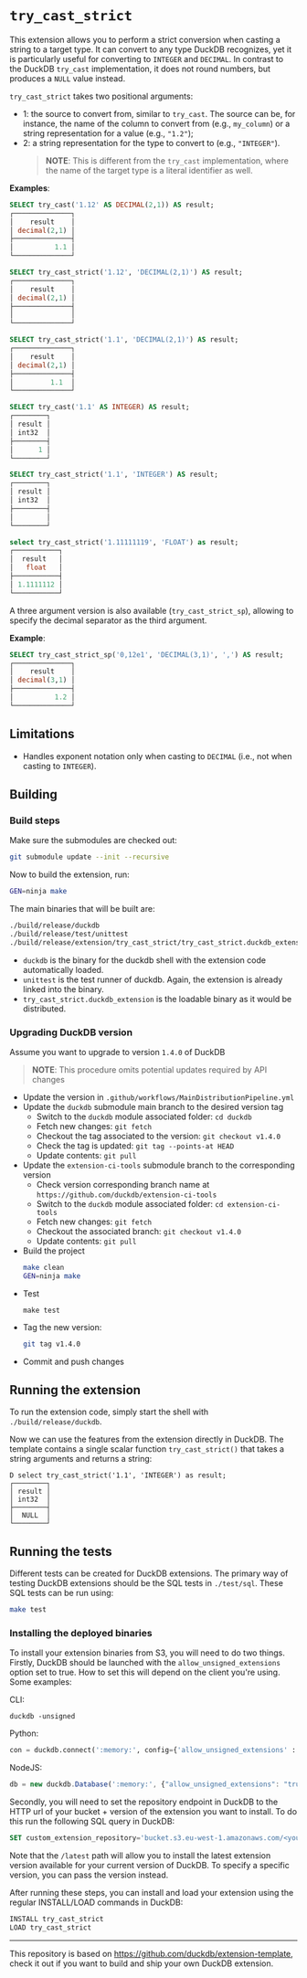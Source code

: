 # `try_cast_strict`

This extension allows you to perform a strict conversion when casting a string 
to a target type. It can convert to any type DuckDB recognizes, yet it is particularly
useful for converting to `INTEGER` and `DECIMAL`. In contrast to the DuckDB `try_cast`
implementation, it does not round numbers, but produces a `NULL` value instead.

`try_cast_strict` takes two positional arguments:
 - 1: the source to convert from, similar to `try_cast`. The source can be,
for instance, the name of the column to convert from (e.g., `my_column`) or a string
representation for a value (e.g., `"1.2"`); 
 - 2: a string representation for the type to convert to (e.g., `"INTEGER"`).
    > **NOTE**: This is different from the `try_cast` implementation, where the name of the 
    target type is a literal identifier as well.

**Examples**:

```sql
SELECT try_cast('1.12' AS DECIMAL(2,1)) AS result;
┌──────────────┐
│    result    │
│ decimal(2,1) │
├──────────────┤
│          1.1 │
└──────────────┘

SELECT try_cast_strict('1.12', 'DECIMAL(2,1)') AS result;
┌──────────────┐
│    result    │
│ decimal(2,1) │
├──────────────┤
│              │
└──────────────┘

SELECT try_cast_strict('1.1', 'DECIMAL(2,1)') AS result;
┌──────────────┐
│    result    │
│ decimal(2,1) │
├──────────────┤
│         1.1  │
└──────────────┘

SELECT try_cast('1.1' AS INTEGER) AS result;
┌────────┐
│ result │
│ int32  │
├────────┤
│      1 │
└────────┘

SELECT try_cast_strict('1.1', 'INTEGER') AS result;
┌────────┐
│ result │
│ int32  │
├────────┤
│        │
└────────┘

select try_cast_strict('1.11111119', 'FLOAT') as result;
┌───────────┐
│  result   │
│   float   │
├───────────┤
│ 1.1111112 │
└───────────┘
```

A three argument version is also available (`try_cast_strict_sp`), allowing to 
specify the decimal separator as the third argument.

**Example**:

```sql
SELECT try_cast_strict_sp('0,12e1', 'DECIMAL(3,1)', ',') AS result;
┌──────────────┐
│    result    │
│ decimal(3,1) │
├──────────────┤
│          1.2 │
└──────────────┘
```

## Limitations

- Handles exponent notation only when casting to `DECIMAL` (i.e., not when casting
to `INTEGER`). 



## Building

### Build steps
Make sure the submodules are checked out:
```sh
git submodule update --init --recursive 
```

Now to build the extension, run:
```sh
GEN=ninja make
```
The main binaries that will be built are:
```sh
./build/release/duckdb
./build/release/test/unittest
./build/release/extension/try_cast_strict/try_cast_strict.duckdb_extension
```
- `duckdb` is the binary for the duckdb shell with the extension code automatically
loaded.
- `unittest` is the test runner of duckdb. Again, the extension is already linked 
into the binary.
- `try_cast_strict.duckdb_extension` is the loadable binary as it would be distributed.

### Upgrading DuckDB version

Assume you want to upgrade to version `1.4.0` of DuckDB
> **NOTE**: This procedure omits potential updates required by API changes 

- Update the version in `.github/workflows/MainDistributionPipeline.yml` 
- Update the `duckdb` submodule main branch to the desired version tag
  - Switch to the `duckdb` module associated folder:
     `cd duckdb`
  - Fetch new changes: 
     `git fetch`
  - Checkout the tag associated to the version: 
     `git checkout v1.4.0`
  - Check the tag is updated: 
     `git tag --points-at HEAD`
  - Update contents:
     `git pull`
- Update the `extension-ci-tools` submodule branch to the corresponding version
  - Check version corresponding branch name at
     `https://github.com/duckdb/extension-ci-tools`
  - Switch to the `duckdb` module associated folder:
     `cd extension-ci-tools`
  - Fetch new changes:
      `git fetch`
  - Checkout the associated branch:
     `git checkout v1.4.0`
  - Update contents:
      `git pull`
- Build the project
  ```sh
  make clean
  GEN=ninja make
  ```  
- Test
  ```shell
  make test
  ```
- Tag the new version:
  ```sh
  git tag v1.4.0
  ```
- Commit and push changes

## Running the extension
To run the extension code, simply start the shell with `./build/release/duckdb`.

Now we can use the features from the extension directly in DuckDB. The template
contains a single scalar function `try_cast_strict()` that takes a string arguments
and returns a string:
```
D select try_cast_strict('1.1', 'INTEGER') as result;
┌────────┐
│ result │
│ int32  │
├────────┤
│  NULL  │
└────────┘
```

## Running the tests
Different tests can be created for DuckDB extensions. The primary way of testing 
DuckDB extensions should be the SQL tests in `./test/sql`. These SQL tests can 
be run using:
```sh
make test
```

### Installing the deployed binaries
To install your extension binaries from S3, you will need to do two things. 
Firstly, DuckDB should be launched with the `allow_unsigned_extensions` option 
set to true. How to set this will depend on the client you're using. Some examples:

CLI:
```shell
duckdb -unsigned
```

Python:
```python
con = duckdb.connect(':memory:', config={'allow_unsigned_extensions' : 'true'})
```

NodeJS:
```js
db = new duckdb.Database(':memory:', {"allow_unsigned_extensions": "true"});
```

Secondly, you will need to set the repository endpoint in DuckDB to the HTTP url
of your bucket + version of the extension you want to install. To do this run 
the following SQL query in DuckDB:
```sql
SET custom_extension_repository='bucket.s3.eu-west-1.amazonaws.com/<your_extension_name>/latest';
```
Note that the `/latest` path will allow you to install the latest extension 
version available for your current version of DuckDB. To specify a specific 
version, you can pass the version instead.

After running these steps, you can install and load your extension using the
regular INSTALL/LOAD commands in DuckDB:
```sql
INSTALL try_cast_strict
LOAD try_cast_strict
```
---

This repository is based on https://github.com/duckdb/extension-template, check it 
out if you want to build and ship your own DuckDB extension.